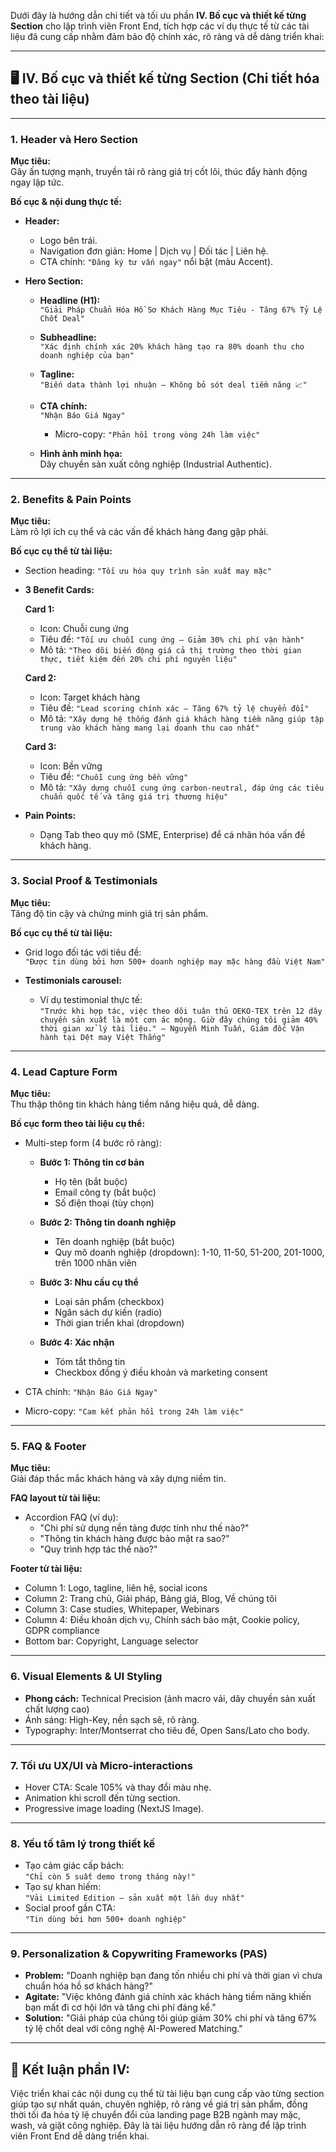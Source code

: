Dưới đây là hướng dẫn chi tiết và tối ưu phần **IV. Bố cục và thiết kế từng Section** cho lập trình viên Front End, tích hợp các ví dụ thực tế từ các tài liệu đã cung cấp nhằm đảm bảo độ chính xác, rõ ràng và dễ dàng triển khai:

---

## 🖥️ **IV. Bố cục và thiết kế từng Section (Chi tiết hóa theo tài liệu)**

---

### 1. Header và Hero Section

**Mục tiêu:**  
Gây ấn tượng mạnh, truyền tải rõ ràng giá trị cốt lõi, thúc đẩy hành động ngay lập tức.

**Bố cục & nội dung thực tế:**

- **Header:**

  - Logo bên trái.
  - Navigation đơn giản: Home | Dịch vụ | Đối tác | Liên hệ.
  - CTA chính: `"Đăng ký tư vấn ngay"` nổi bật (màu Accent).

- **Hero Section:**

  - **Headline (H1):**  
    `"Giải Pháp Chuẩn Hóa Hồ Sơ Khách Hàng Mục Tiêu - Tăng 67% Tỷ Lệ Chốt Deal"`

  - **Subheadline:**  
    `"Xác định chính xác 20% khách hàng tạo ra 80% doanh thu cho doanh nghiệp của bạn"`

  - **Tagline:**  
    `"Biến data thành lợi nhuận – Không bỏ sót deal tiềm năng 📈"`

  - **CTA chính:**  
    `"Nhận Báo Giá Ngay"`

    - Micro-copy: `"Phản hồi trong vòng 24h làm việc"`

  - **Hình ảnh minh họa:**  
    Dây chuyền sản xuất công nghiệp (Industrial Authentic).

---

### 2. Benefits & Pain Points

**Mục tiêu:**  
Làm rõ lợi ích cụ thể và các vấn đề khách hàng đang gặp phải.

**Bố cục cụ thể từ tài liệu:**

- Section heading: `"Tối ưu hóa quy trình sản xuất may mặc"`

- **3 Benefit Cards:**

  **Card 1:**

  - Icon: Chuỗi cung ứng
  - Tiêu đề: `"Tối ưu chuỗi cung ứng – Giảm 30% chi phí vận hành"`
  - Mô tả: `"Theo dõi biến động giá cả thị trường theo thời gian thực, tiết kiệm đến 20% chi phí nguyên liệu"`

  **Card 2:**

  - Icon: Target khách hàng
  - Tiêu đề: `"Lead scoring chính xác – Tăng 67% tỷ lệ chuyển đổi"`
  - Mô tả: `"Xây dựng hệ thống đánh giá khách hàng tiềm năng giúp tập trung vào khách hàng mang lại doanh thu cao nhất"`

  **Card 3:**

  - Icon: Bền vững
  - Tiêu đề: `"Chuỗi cung ứng bền vững"`
  - Mô tả: `"Xây dựng chuỗi cung ứng carbon-neutral, đáp ứng các tiêu chuẩn quốc tế và tăng giá trị thương hiệu"`

- **Pain Points:**
  - Dạng Tab theo quy mô (SME, Enterprise) để cá nhân hóa vấn đề khách hàng.

---

### 3. Social Proof & Testimonials

**Mục tiêu:**  
Tăng độ tin cậy và chứng minh giá trị sản phẩm.

**Bố cục cụ thể từ tài liệu:**

- Grid logo đối tác với tiêu đề:  
  `"Được tin dùng bởi hơn 500+ doanh nghiệp may mặc hàng đầu Việt Nam"`

- **Testimonials carousel:**
  - Ví dụ testimonial thực tế:  
    `"Trước khi hợp tác, việc theo dõi tuân thủ OEKO-TEX trên 12 dây chuyền sản xuất là một cơn ác mộng. Giờ đây chúng tôi giảm 40% thời gian xử lý tài liệu." – Nguyễn Minh Tuấn, Giám đốc Vận hành tại Dệt may Việt Thắng"`

---

### 4. Lead Capture Form

**Mục tiêu:**  
Thu thập thông tin khách hàng tiềm năng hiệu quả, dễ dàng.

**Bố cục form theo tài liệu cụ thể:**

- Multi-step form (4 bước rõ ràng):

  - **Bước 1: Thông tin cơ bản**

    - Họ tên (bắt buộc)
    - Email công ty (bắt buộc)
    - Số điện thoại (tùy chọn)

  - **Bước 2: Thông tin doanh nghiệp**

    - Tên doanh nghiệp (bắt buộc)
    - Quy mô doanh nghiệp (dropdown): 1-10, 11-50, 51-200, 201-1000, trên 1000 nhân viên

  - **Bước 3: Nhu cầu cụ thể**

    - Loại sản phẩm (checkbox)
    - Ngân sách dự kiến (radio)
    - Thời gian triển khai (dropdown)

  - **Bước 4: Xác nhận**
    - Tóm tắt thông tin
    - Checkbox đồng ý điều khoản và marketing consent

- CTA chính: `"Nhận Báo Giá Ngay"`
- Micro-copy: `"Cam kết phản hồi trong 24h làm việc"`

---

### 5. FAQ & Footer

**Mục tiêu:**  
Giải đáp thắc mắc khách hàng và xây dựng niềm tin.

**FAQ layout từ tài liệu:**

- Accordion FAQ (ví dụ):
  - "Chi phí sử dụng nền tảng được tính như thế nào?"
  - "Thông tin khách hàng được bảo mật ra sao?"
  - "Quy trình hợp tác thế nào?"

**Footer từ tài liệu:**

- Column 1: Logo, tagline, liên hệ, social icons
- Column 2: Trang chủ, Giải pháp, Bảng giá, Blog, Về chúng tôi
- Column 3: Case studies, Whitepaper, Webinars
- Column 4: Điều khoản dịch vụ, Chính sách bảo mật, Cookie policy, GDPR compliance
- Bottom bar: Copyright, Language selector

---

### 6. Visual Elements & UI Styling

- **Phong cách:** Technical Precision (ảnh macro vải, dây chuyền sản xuất chất lượng cao)
- Ánh sáng: High-Key, nền sạch sẽ, rõ ràng.
- Typography: Inter/Montserrat cho tiêu đề, Open Sans/Lato cho body.

---

### 7. Tối ưu UX/UI và Micro-interactions

- Hover CTA: Scale 105% và thay đổi màu nhẹ.
- Animation khi scroll đến từng section.
- Progressive image loading (NextJS Image).

---

### 8. Yếu tố tâm lý trong thiết kế

- Tạo cảm giác cấp bách:  
  `"Chỉ còn 5 suất demo trong tháng này!"`
- Tạo sự khan hiếm:  
  `"Vải Limited Edition – sản xuất một lần duy nhất"`
- Social proof gần CTA:  
  `"Tin dùng bởi hơn 500+ doanh nghiệp"`

---

### 9. Personalization & Copywriting Frameworks (PAS)

- **Problem:** "Doanh nghiệp bạn đang tốn nhiều chi phí và thời gian vì chưa chuẩn hóa hồ sơ khách hàng?"
- **Agitate:** "Việc không đánh giá chính xác khách hàng tiềm năng khiến bạn mất đi cơ hội lớn và tăng chi phí đáng kể."
- **Solution:** "Giải pháp của chúng tôi giúp giảm 30% chi phí và tăng 67% tỷ lệ chốt deal với công nghệ AI-Powered Matching."

---

## 📌 **Kết luận phần IV:**

Việc triển khai các nội dung cụ thể từ tài liệu bạn cung cấp vào từng section giúp tạo sự nhất quán, chuyên nghiệp, rõ ràng về giá trị sản phẩm, đồng thời tối đa hóa tỷ lệ chuyển đổi của landing page B2B ngành may mặc, wash, và giặt công nghiệp. Đây là tài liệu hướng dẫn rõ ràng để lập trình viên Front End dễ dàng triển khai.
